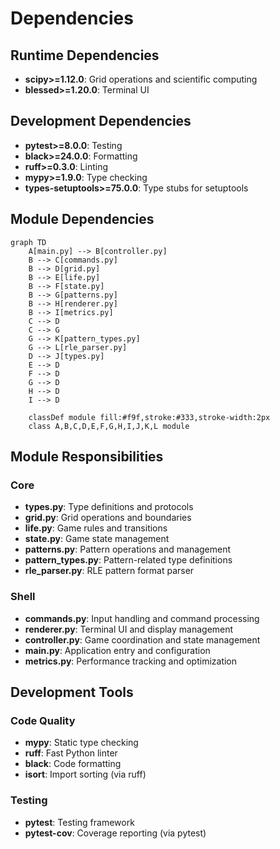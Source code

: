 # Dependencies

## Runtime Dependencies

- **scipy>=1.12.0**: Grid operations and scientific computing
- **blessed>=1.20.0**: Terminal UI

## Development Dependencies

- **pytest>=8.0.0**: Testing
- **black>=24.0.0**: Formatting
- **ruff>=0.3.0**: Linting
- **mypy>=1.9.0**: Type checking
- **types-setuptools>=75.0.0**: Type stubs for setuptools

## Module Dependencies

```mermaid
graph TD
    A[main.py] --> B[controller.py]
    B --> C[commands.py]
    B --> D[grid.py]
    B --> E[life.py]
    B --> F[state.py]
    B --> G[patterns.py]
    B --> H[renderer.py]
    B --> I[metrics.py]
    C --> D
    C --> G
    G --> K[pattern_types.py]
    G --> L[rle_parser.py]
    D --> J[types.py]
    E --> D
    F --> D
    G --> D
    H --> D
    I --> D

    classDef module fill:#f9f,stroke:#333,stroke-width:2px
    class A,B,C,D,E,F,G,H,I,J,K,L module
```

## Module Responsibilities

### Core

- **types.py**: Type definitions and protocols
- **grid.py**: Grid operations and boundaries
- **life.py**: Game rules and transitions
- **state.py**: Game state management
- **patterns.py**: Pattern operations and management
- **pattern_types.py**: Pattern-related type definitions
- **rle_parser.py**: RLE pattern format parser

### Shell

- **commands.py**: Input handling and command processing
- **renderer.py**: Terminal UI and display management
- **controller.py**: Game coordination and state management
- **main.py**: Application entry and configuration
- **metrics.py**: Performance tracking and optimization

## Development Tools

### Code Quality

- **mypy**: Static type checking
- **ruff**: Fast Python linter
- **black**: Code formatting
- **isort**: Import sorting (via ruff)

### Testing

- **pytest**: Testing framework
- **pytest-cov**: Coverage reporting (via pytest)

